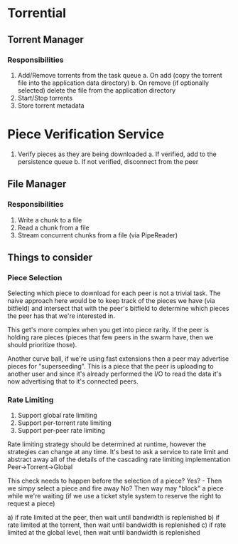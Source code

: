 ﻿# Torrential

## Torrent Manager
### Responsibilities
1. Add/Remove torrents from the task queue
	a. On add (copy the torrent file into the application data directory)
	b. On remove (if optionally selected) delete the file from the application directory
2. Start/Stop torrents
3. Store torrent metadata


# Piece Verification Service
1. Verify pieces as they are being downloaded
	a. If verified, add to the persistence queue
	b. If not verified, disconnect from the peer


## File Manager
### Responsibilities
1. Write a chunk to a file
2. Read a chunk from a file
3. Stream concurrent chunks from a file (via PipeReader)



## Things to consider

### Piece Selection
Selecting which piece to download for each peer is not a trivial task. The naive approach here would be to
keep track of the pieces we have (via bitfield) and intersect that with the peer's bitfield to determine which pieces the peer has that we're interested in.

This get's more complex when you get into piece rarity. If the peer is holding rare pieces (pieces that few peers in the swarm have, then we should prioritize those).

Another curve ball, if we're using fast extensions then a peer may advertise pieces for "superseeding". This is a piece that the peer is uploading to another user and since it's already performed the I/O to read the data it's now advertising that to it's connected peers.


### Rate Limiting
1. Support global rate limiting
2. Support per-torrent rate limiting
3. Support per-peer rate limiting

Rate limiting strategy should be determined at runtime, however the strategies can change at any time.
It's best to ask a service to rate limit and abstract away all of the details of the cascading rate limiting implementation
Peer->Torrent->Global

This check needs to happen before the selection of a piece?
Yes? - Then we simpy select a piece and fire away
No? Then way may "block" a piece while we're waiting (if we use a ticket style system to reserve the right to request a piece)


a) if rate limited at the peer, then wait until bandwidth is replenished
b) if rate limited at the torrent, then wait until bandwidth is replenished
c) if rate limited at the global level, then wait until bandwidth is replenished
